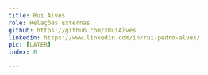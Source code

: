 ```yaml
---
title: Rui Alves
role: Relações Externas
github: https://github.com/xRuiAlves
linkedin: https://www.linkedin.com/in/rui-pedro-alves/
pic: [LATER]
index: 6

---
```

